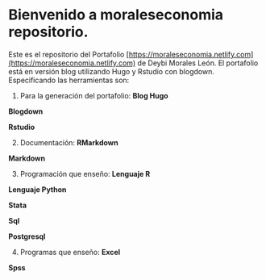 # Bienvenido a moraleseconomia repositorio.

Este es el repositorio del Portafolio [https://moraleseconomia.netlify.com](https://moraleseconomia.netlify.com) de Deybi Morales León. El portafolio está en versión blog utilizando Hugo y Rstudio con blogdown. Especificando las herramientas son:

1. Para la generación del portafolio:
**Blog Hugo**

**Blogdown**

**Rstudio**

2. Documentación:
**RMarkdown**

**Markdown**

3. Programación que enseño:
**Lenguaje R**

**Lenguaje Python**

**Stata**

**Sql**

**Postgresql**

4. Programas que enseño:
**Excel**

**Spss**

